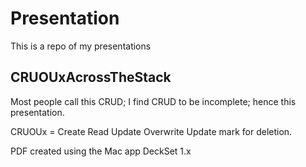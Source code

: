 # Presentation
This is a repo of my presentations

CRUOUxAcrossTheStack
---
Most people call this CRUD; I find CRUD to be incomplete; hence this presentation.

CRUOUx = Create Read Update Overwrite Update mark for deletion.

PDF created using the Mac app DeckSet 1.x
